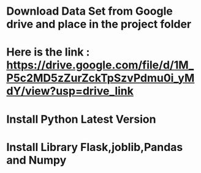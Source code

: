 # Download Data Set from Google drive and place in the project folder 
# Here is the link : https://drive.google.com/file/d/1M_P5c2MD5zZurZckTpSzvPdmu0i_yMdY/view?usp=drive_link
# Install Python Latest Version 
# Install Library Flask,joblib,Pandas and Numpy
